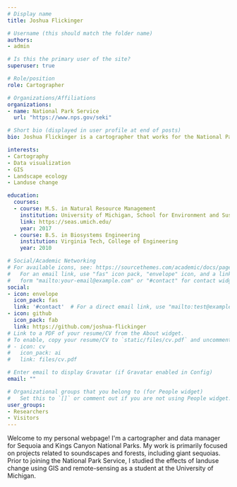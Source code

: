 ```yaml
---
# Display name
title: Joshua Flickinger

# Username (this should match the folder name)
authors:
- admin

# Is this the primary user of the site?
superuser: true

# Role/position
role: Cartographer

# Organizations/Affiliations
organizations:
- name: National Park Service
  url: "https://www.nps.gov/seki"

# Short bio (displayed in user profile at end of posts)
bio: Joshua Flickinger is a cartographer that works for the National Park Service.  In addition to authoring maps, he dabbles in data wrangling and visualization.

interests:
- Cartography
- Data visualization
- GIS
- Landscape ecology
- Landuse change

education:
  courses:
  - course: M.S. in Natural Resource Management
    institution: University of Michigan, School for Environment and Sustainability
    link: https://seas.umich.edu/
    year: 2017
  - course: B.S. in Biosystems Engineering
    institution: Virginia Tech, College of Engineering
    year: 2010

# Social/Academic Networking
# For available icons, see: https://sourcethemes.com/academic/docs/page-builder/#icons
#   For an email link, use "fas" icon pack, "envelope" icon, and a link in the
#   form "mailto:your-email@example.com" or "#contact" for contact widget.
social:
- icon: envelope
  icon_pack: fas
  link: '#contact'  # For a direct email link, use "mailto:test@example.org".
- icon: github
  icon_pack: fab
  link: https://github.com/joshua-flickinger
# Link to a PDF of your resume/CV from the About widget.
# To enable, copy your resume/CV to `static/files/cv.pdf` and uncomment the lines below.
# - icon: cv
#   icon_pack: ai
#   link: files/cv.pdf

# Enter email to display Gravatar (if Gravatar enabled in Config)
email: ""

# Organizational groups that you belong to (for People widget)
#   Set this to `[]` or comment out if you are not using People widget.
user_groups:
- Researchers
- Visitors
---
```


Welcome to my personal webpage!  I'm a cartographer and data manager for Sequoia and Kings Canyon National Parks.  My work is primarily focused on projects related to soundscapes and forests, including giant sequoias.  Prior to joining the National Park Service, I studied the effects of landuse change using GIS and remote-sensing as a student at the University of Michigan.
